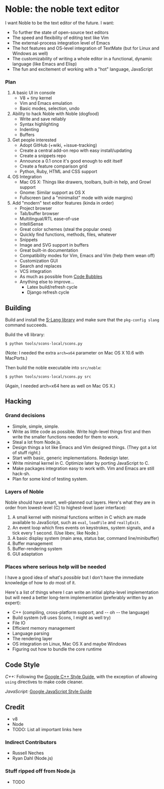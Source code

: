 # Noble: the noble text editor #

I want Noble to be the text editor of the future. I want:

* To further the state of open-source text editors
* The speed and flexibility of editing text like Vim
* The external-process integration level of Emacs
* The hot features and OS-level integration of TextMate (but for Linux
  and Windows as well)
* The customizability of writing a whole editor in a functional,
  dynamic language (like Emacs and Elisp)
* The fun and excitement of working with a "hot" language, JavaScript

### Plan ###

1. A basic UI in console
   * V8 + tiny kernel
   * Vim and Emacs emulation
   * Basic modes, selection, undo
1. Ability to hack Noble with Noble (dogfood)
   * Write and save reliably
   * Syntax highlighting
   * Indenting
   * Buffers
1. Get people interested
   * Adopt GitHub (+wiki, +issue-tracking)
   * Create a central add-on repo with easy install/updating
   * Create a snippets repo
   * Announce a 0.1 once it's good enough to edit itself
   * Create a feature comparison grid
   * Python, Ruby, HTML and CSS support
1. OS Integration
   * Mac OS X: Things like drawers, toolbars, built-in help, and Growl support
   * Gnome: Similar support as OS X
   * Fullscreen (and a "minimalist" mode with wide margins)
1. Add "modern" text editor features (kinda in order)
   * Project browser
   * Tab/buffer browser
   * Multilingual/RTL ease-of-use
   * IntelliSense
   * Great color schemes (steal the popular ones)
   * Quickly find functions, methods, files, whatever
   * Snippets
   * Image and SVG support in buffers
   * Great built-in documentation
   * Compatibility modes for Vim, Emacs and Vim (help them wean off)
   * Customization GUI
   * Search and replaces
   * VCS integration
   * As much as possible from
     [Code Bubbles](http://WWW.cs.brown.edu/people/acb/codebubbles_site.HM)
   * Anything else to improve...
     * Latex build/refresh cycle
     * Django refresh cycle

## Building ##

Build and install the [S-Lang library](http://www.jedsoft.org/slang/) and make sure that the `pkg-config slang` command succeeds.

Build the v8 library:

    $ python tools/scons-local/scons.py

(Note: I needed the extra `arch=x64` parameter on Mac OS X 10.6 with MacPorts.)

Then build the noble executable into `src/noble`:

    $ python tools/scons-local/scons.py src

(Again, I needed arch=x64 here as well on Mac OS X.)

## Hacking ##

### Grand decisions ###

* Simple, simple, simple.
* Write as little code as possible. Write high-level things first and
  then write the smaller functions needed for them to work.
* Steal a lot from Node.js.
* Design things a lot like Emacs and Vim designed things. (They got a
  lot of stuff right.)
* Start with basic, generic implementations. Redesign later.
* Write minimal kernel in C. Optimize later by porting JavaScript to
  C.
* Make packages integration easy to work with. Vim and Emacs are still
  hack-sh.
* Plan for some kind of testing system.

### Layers of Noble ###

Noble should have smart, well-planned out layers. Here's what they are
in order from lowest-level (C) to highest-level (user interface):

1. A small kernel with minimal functions written in C which are made
   available to JavaScript, such as `eval`, `loadFile` and `reallyExit`.
1. An event loop which fires events on keystrokes, system signals, and
   a tick every 1 second. (Use libev, like Node.)
1. A basic display system (main area, status bar, command line/minibuffer)
1. Buffer management
1. Buffer-rendering system
1. GUI adaptation

### Places where serious help will be needed ###

I have a good idea of what's _possible_ but I don't have the
immediate knowledge of how to _do_ most of it.

Here's a list of things where I can write an initial alpha-level
implementation but will need a better long-term implementation
(preferably written by an expert):

* C++ (compiling, cross-platform support, and -- oh -- the language)
* Build system (v8 uses Scons, I might as well try)
* File IO
* Efficient memory management
* Language parsing
* The rendering layer
* OS integration on Linux, Mac OS X and maybe Windows
* Figuring out how to bundle the core runtime

## Code Style ##

*C++:* Following the [Google C++ Style Guide](http://google-styleguide.googlecode.com/svn/trunk/cppguide.xml), with the exception of allowing `using` directives to make code cleaner.

*JavaScript:* [Google JavaScript Style Guide](http://google-styleguide.googlecode.com/svn/trunk/javascriptguide.xml)

## Credit ##

* v8
* Node
* TODO: List all important links here

### Indirect Contributors ###

* Russell Neches
* Ryan Dahl (Node.js)

### Stuff ripped off from Node.js ##

* TODO

